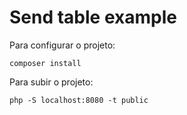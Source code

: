 # Send table example

Para configurar o projeto:

```shell
composer install
```

Para subir o projeto:

```shell
php -S localhost:8080 -t public
```
